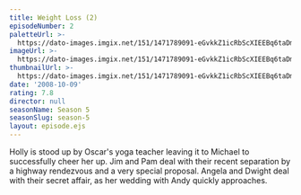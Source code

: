 ```yaml
---
title: Weight Loss (2)
episodeNumber: 2
paletteUrl: >-
  https://dato-images.imgix.net/151/1471789091-eGvkkZ1icRbScXIEEBq6taDmF1N.jpg?auto=enhance&ch=DPR%2CWidth&palette=json
imageUrl: >-
  https://dato-images.imgix.net/151/1471789091-eGvkkZ1icRbScXIEEBq6taDmF1N.jpg?auto=compress%2Cformat&ch=DPR%2CWidth&w=500
thumbnailUrl: >-
  https://dato-images.imgix.net/151/1471789091-eGvkkZ1icRbScXIEEBq6taDmF1N.jpg?auto=enhance&ch=DPR%2CWidth&fit=crop&fm=jpg&h=280&w=500
date: '2008-10-09'
rating: 7.8
director: null
seasonName: Season 5
seasonSlug: season-5
layout: episode.ejs
---
```


Holly is stood up by Oscar's yoga teacher leaving it to Michael to successfully cheer her up. Jim and Pam deal with their recent separation by a highway rendezvous and a very special proposal. Angela and Dwight deal with their secret affair, as her wedding with Andy quickly approaches.